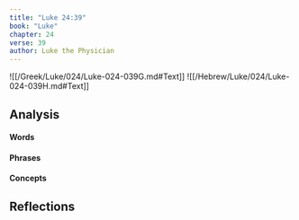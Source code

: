 ```yaml
---
title: "Luke 24:39"
book: "Luke"
chapter: 24
verse: 39
author: Luke the Physician
---
```

![[/Greek/Luke/024/Luke-024-039G.md#Text]]
![[/Hebrew/Luke/024/Luke-024-039H.md#Text]]

## Analysis

#### Words

#### Phrases

#### Concepts

## Reflections
